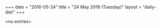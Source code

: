 +++
date = "2016-05-24"
title = "24 May 2016 (Tuesday)"
layout = "daily-diet"
+++


\<no entries\>

